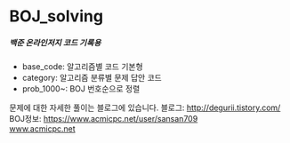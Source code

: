 ﻿# BOJ_solving
##### 백준 온라인저지 코드 기록용

* base_code: 알고리즘별 코드 기본형
* category: 알고리즘 분류별 문제 답안 코드
* prob_1000~: BOJ 번호순으로 정렬

문제에 대한 자세한 풀이는 블로그에 있습니다.
블로그: http://degurii.tistory.com/
BOJ정보: https://www.acmicpc.net/user/sansan709  
www.acmicpc.net  

